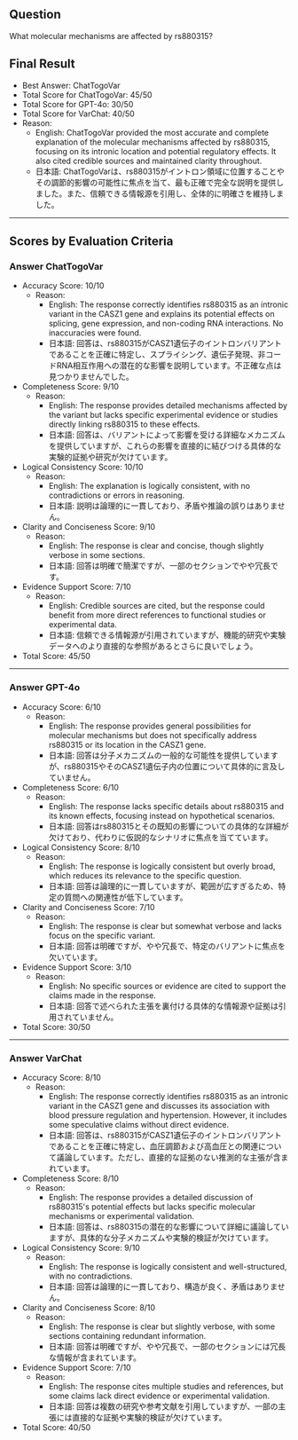 ## Question

What molecular mechanisms are affected by rs880315?

## Final Result

- Best Answer: ChatTogoVar
- Total Score for ChatTogoVar: 45/50
- Total Score for GPT-4o: 30/50
- Total Score for VarChat: 40/50
- Reason:
  - English: ChatTogoVar provided the most accurate and complete explanation of the molecular mechanisms affected by rs880315, focusing on its intronic location and potential regulatory effects. It also cited credible sources and maintained clarity throughout.
  - 日本語: ChatTogoVarは、rs880315がイントロン領域に位置することやその調節的影響の可能性に焦点を当て、最も正確で完全な説明を提供しました。また、信頼できる情報源を引用し、全体的に明確さを維持しました。

---

## Scores by Evaluation Criteria

### Answer ChatTogoVar
- Accuracy Score: 10/10
  - Reason: 
    - English: The response correctly identifies rs880315 as an intronic variant in the CASZ1 gene and explains its potential effects on splicing, gene expression, and non-coding RNA interactions. No inaccuracies were found.
    - 日本語: 回答は、rs880315がCASZ1遺伝子のイントロンバリアントであることを正確に特定し、スプライシング、遺伝子発現、非コードRNA相互作用への潜在的な影響を説明しています。不正確な点は見つかりませんでした。
- Completeness Score: 9/10
  - Reason: 
    - English: The response provides detailed mechanisms affected by the variant but lacks specific experimental evidence or studies directly linking rs880315 to these effects.
    - 日本語: 回答は、バリアントによって影響を受ける詳細なメカニズムを提供していますが、これらの影響を直接的に結びつける具体的な実験的証拠や研究が欠けています。
- Logical Consistency Score: 10/10
  - Reason: 
    - English: The explanation is logically consistent, with no contradictions or errors in reasoning.
    - 日本語: 説明は論理的に一貫しており、矛盾や推論の誤りはありません。
- Clarity and Conciseness Score: 9/10
  - Reason: 
    - English: The response is clear and concise, though slightly verbose in some sections.
    - 日本語: 回答は明確で簡潔ですが、一部のセクションでやや冗長です。
- Evidence Support Score: 7/10
  - Reason: 
    - English: Credible sources are cited, but the response could benefit from more direct references to functional studies or experimental data.
    - 日本語: 信頼できる情報源が引用されていますが、機能的研究や実験データへのより直接的な参照があるとさらに良いでしょう。
- Total Score: 45/50

---

### Answer GPT-4o
- Accuracy Score: 6/10
  - Reason: 
    - English: The response provides general possibilities for molecular mechanisms but does not specifically address rs880315 or its location in the CASZ1 gene.
    - 日本語: 回答は分子メカニズムの一般的な可能性を提供していますが、rs880315やそのCASZ1遺伝子内の位置について具体的に言及していません。
- Completeness Score: 6/10
  - Reason: 
    - English: The response lacks specific details about rs880315 and its known effects, focusing instead on hypothetical scenarios.
    - 日本語: 回答はrs880315とその既知の影響についての具体的な詳細が欠けており、代わりに仮説的なシナリオに焦点を当てています。
- Logical Consistency Score: 8/10
  - Reason: 
    - English: The response is logically consistent but overly broad, which reduces its relevance to the specific question.
    - 日本語: 回答は論理的に一貫していますが、範囲が広すぎるため、特定の質問への関連性が低下しています。
- Clarity and Conciseness Score: 7/10
  - Reason: 
    - English: The response is clear but somewhat verbose and lacks focus on the specific variant.
    - 日本語: 回答は明確ですが、やや冗長で、特定のバリアントに焦点を欠いています。
- Evidence Support Score: 3/10
  - Reason: 
    - English: No specific sources or evidence are cited to support the claims made in the response.
    - 日本語: 回答で述べられた主張を裏付ける具体的な情報源や証拠は引用されていません。
- Total Score: 30/50

---

### Answer VarChat
- Accuracy Score: 8/10
  - Reason: 
    - English: The response correctly identifies rs880315 as an intronic variant in the CASZ1 gene and discusses its association with blood pressure regulation and hypertension. However, it includes some speculative claims without direct evidence.
    - 日本語: 回答は、rs880315がCASZ1遺伝子のイントロンバリアントであることを正確に特定し、血圧調節および高血圧との関連について議論しています。ただし、直接的な証拠のない推測的な主張が含まれています。
- Completeness Score: 8/10
  - Reason: 
    - English: The response provides a detailed discussion of rs880315's potential effects but lacks specific molecular mechanisms or experimental validation.
    - 日本語: 回答は、rs880315の潜在的な影響について詳細に議論していますが、具体的な分子メカニズムや実験的検証が欠けています。
- Logical Consistency Score: 9/10
  - Reason: 
    - English: The response is logically consistent and well-structured, with no contradictions.
    - 日本語: 回答は論理的に一貫しており、構造が良く、矛盾はありません。
- Clarity and Conciseness Score: 8/10
  - Reason: 
    - English: The response is clear but slightly verbose, with some sections containing redundant information.
    - 日本語: 回答は明確ですが、やや冗長で、一部のセクションには冗長な情報が含まれています。
- Evidence Support Score: 7/10
  - Reason: 
    - English: The response cites multiple studies and references, but some claims lack direct evidence or experimental validation.
    - 日本語: 回答は複数の研究や参考文献を引用していますが、一部の主張には直接的な証拠や実験的検証が欠けています。
- Total Score: 40/50